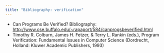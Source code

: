 ```yaml
---
title: "Bibliography: verification"
---
```


* Can Programs Be Verified? Bibliography: <http://www.cse.buffalo.edu/~rapaport/584/canprogsbeverified.html>
* Timothy R. Colburn, James H. Fetzer, & Terry L. Rankin (eds.), Program Verification: Fundamental Issues in Computer Science (Dordrecht, Holland: Kluwer Academic Publishers, 1993)
